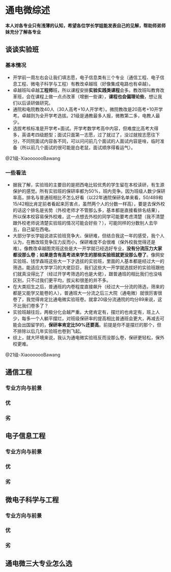 # 通电微综述

**本人对各专业只有浅薄的认知，希望各位学长学姐能发表自己的见解，帮助师弟师妹充分了解各专业**

## 谈谈实验班

### 基本情况

- 开学前一周左右会让我们填志愿，电子信息类有三个专业（通信工程、电子信息工程、微电子科学与工程）有教改卓越班（好像集成电路也有卓越）。
- 卓越班叫卓越**工程师**班，所以课程安排**实验实践类课程**会多。教改班叫教育改革班，会在课程上做一点点改革（增删一些课），**课程也会偏理论些**，想让我们以后读研做研究。
- 通院和电院教改40人（30人高考+10人开学考）。微院教改是20高考+10开学考。卓越则为全开学考选拔。21级是通教最多人报，微教第二多，电教人最少。
- 选拔考核标准是开学考+面试。开学考数学考高中内容，但难度比高考大得多，英语考四级题型；面试只面第一志愿，过了就过了，没过就按志愿往下分，不同院面试内容各不同，可以问问前几个面试的人面试内容是啥，临时准备（所以前几个面试的很可能是白老鼠，面试顺序得看运气）。

@21级-XiaooooooBawang

### 一些看法

- 据我了解，实验班的主要目的是把西电比较优秀的学生留在本校读研，有生源保护的感觉。所有实验班的保研率都为50%，班内竞争。因为班级人数少保研率高，排名与普通班相比不怎么好看（以22年通院保研名单来看，50/489和15/42相比肯定前者看起来厉害点，虽然两个人的分数一样高），要是去保外校的话这个排名是劣势（外校老师才不管那么多，基本都是直接看排名结果），所以保本校容易保外校难，这一点想去外校的同学可能要考虑清楚（我不清楚跟外校老师说清楚实验班的情况可能会好些？），可能同样的分数别人去华五，自己留在西电。
- 大部分学长学姐说进实验班竞争大、保研难，但结合我这一年的感受，我个人认为，在教改班竞争压力反而小，保研难度不会很难（保外校我觉得还是难）。像教改卓越图灵班这些是大一开学就已经选好专业，**没有分流压力大家都没那么卷**；**如果是含有高考进来学生的那些实验班就更没那么卷了**。像网安实验班、钱学森班这些大一下才选拔的实验班，里面的人基本都是经过大一的筛选，能适应大学学习的大佬巨巨，我们这些大一开学就选拔好的实验班跟他们就真没得比了（经过开学考筛选的也是大佬），跟普通班的相比我们也没啥区别，只不过我们更平均，拔尖和很差的并不多。
- 在大类招生之后，普通班的内卷程度直接飙升（经过大一分流的筛选，筛来的都是又能学又能卷的人），普通班大一分流之后三大院（通电微）就很厉害很卷了，我觉得肯定比通电微实验班卷。就拿20级分流通院的均分89来说，这不比我们卷多了？
- 实验班越往后，两极分化会越严重。大佬肯定有，摆烂的也肯定有，班上人少，每多一个人躺平摆烂，对班级保研率的提高相比普通班会更大，再减去可能会出国留学的，**保研率肯定比50%还要高**。前提是你不是摆烂的那个，但不排除以后几年实验班也卷到飞起。
- 综上，就大环境来说，我认为通电微实验班反而没那么卷，保研更轻松，保外校更难。

@21级-XiaooooooBawang

## 通信工程

### 专业方向与前景



### 优



### 劣



## 电子信息工程

### 专业方向与前景



### 优



### 劣



## 微电子科学与工程

### 专业方向与前景



### 优



### 劣

## 通电微三大专业怎么选